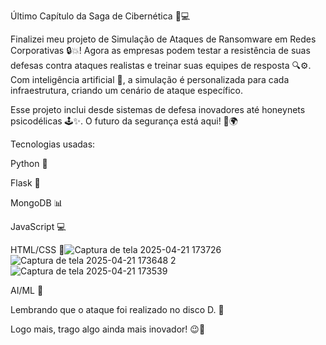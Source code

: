 Último Capítulo da Saga de Cibernética 🚀💻

 Finalizei meu projeto de Simulação de Ataques de Ransomware em Redes Corporativas 🔒💥! Agora as empresas podem testar a resistência de suas defesas contra ataques realistas e treinar suas equipes de resposta 🔍⚙️. Com inteligência artificial 🧠, a simulação é personalizada para cada infraestrutura, criando um cenário de ataque específico.

Esse projeto inclui desde sistemas de defesa inovadores até honeynets psicodélicas 🕹️✨. O futuro da segurança está aqui! 🔐🌍





Tecnologias usadas:

Python 🐍

Flask 🚀

MongoDB 📊

JavaScript 💻

HTML/CSS 🎨![Captura de tela 2025-04-21 173726](https://github.com/user-attachments/assets/c346063c-f5cb-4043-8e6f-77481cdc8414)
![Captura de tela 2025-04-21 173648 2](https://github.com/user-attachments/assets/48556b61-d961-4058-87a8-06817a4995c7)
![Captura de tela 2025-04-21 173539](https://github.com/user-attachments/assets/19d222de-6d27-4570-a1db-a858ecfdfc14)


AI/ML 🤖



Lembrando que o ataque foi realizado no disco D. 💾



Logo mais, trago algo ainda mais inovador! 😉🚀
